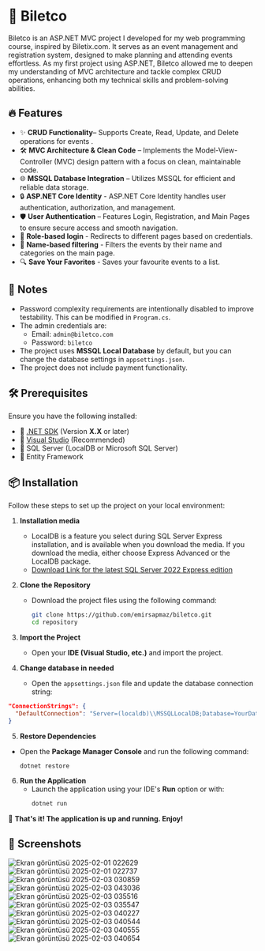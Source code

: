 # 🚀 Biletco
Biletco is an ASP.NET MVC project I developed for my web programming course, inspired by Biletix.com. It serves as an event management and registration system, designed to make planning and attending events effortless. As my first project using ASP.NET, Biletco allowed me to deepen my understanding of MVC architecture and tackle complex CRUD operations, enhancing both my technical skills and problem-solving abilities.

## 🔥 Features
- ✨ **CRUD Functionality**– Supports Create, Read, Update, and Delete operations for events .
- 🛠️ **MVC Architecture & Clean Code** – Implements the Model-View-Controller (MVC) design pattern with a focus on clean, maintainable code.
- 🌐 **MSSQL Database Integration** – Utilizes MSSQL for efficient and reliable data storage.
- 🔒 **ASP.NET Core Identity** - ASP.NET Core Identity handles user authentication, authorization, and management.
- 🛡️ **User Authentication** – Features Login, Registration, and Main Pages to ensure secure access and smooth navigation.
- 👻 **Role-based login** - Redirects to different pages based on credentials.
- 📢 **Name-based filtering** - Filters the events by their name and categories on the main page.
- 🔍 **Save Your Favorites** - Saves your favourite events to a list.

## 🚧 **Notes**
- Password complexity requirements are intentionally disabled to improve testability. This can be modified in `Program.cs`.
- The admin credentials are:  
  - Email: `admin@biletco.com`  
  - Password: `biletco`
- The project uses **MSSQL Local Database** by default, but you can change the database settings in `appsettings.json`.
- The project does not include payment functionality.

## 🛠️ Prerequisites  
Ensure you have the following installed:  
- 🔹 [.NET SDK](https://dotnet.microsoft.com/en-us/download) (Version **X.X** or later)  
- 🔹 [Visual Studio](https://visualstudio.microsoft.com/) (Recommended)  
- 🔹 SQL Server (LocalDB or Microsoft SQL Server)  
- 🔹 Entity Framework

## 📦 **Installation**  
Follow these steps to set up the project on your local environment:  

1. **Installation media**  
   - LocalDB is a feature you select during SQL Server Express installation, and is available when you download the media. If you download the media, either choose Express Advanced or the LocalDB package.
   - [Download Link for the latest SQL Server 2022 Express edition](https://go.microsoft.com/fwlink/?linkid=2215160)
     
2. **Clone the Repository**  
   - Download the project files using the following command:  
     ```bash
     git clone https://github.com/emirsapmaz/biletco.git
     cd repository
     ```
     
3. **Import the Project**  
   - Open your **IDE (Visual Studio, etc.)** and import the project.  

4. **Change database in needed**
   - Open the `appsettings.json` file and update the database connection string:  
  ```json
  "ConnectionStrings": {
    "DefaultConnection": "Server=(localdb)\\MSSQLLocalDB;Database=YourDatabase;Trusted_Connection=True;"
  }
  ```

5. **Restore Dependencies**
  - Open the **Package Manager Console** and run the following command:  
    ```sh
    dotnet restore
    ```
    
6. **Run the Application**  
   - Launch the application using your IDE's **Run** option or with:  
     ```bash
     dotnet run
     ```
     
🎉 **That's it! The application is up and running. Enjoy!**  

## 📸 Screenshots

![Ekran görüntüsü 2025-02-01 022629](https://github.com/user-attachments/assets/ffe6f748-1399-49fb-8cec-a93770946b9b)
![Ekran görüntüsü 2025-02-01 022737](https://github.com/user-attachments/assets/f1ae7dec-a7c8-4c6e-9cf3-8f5de5965f9e)
![Ekran görüntüsü 2025-02-03 030859](https://github.com/user-attachments/assets/337874ce-945d-48a4-a36f-d54e5a576ff7)
![Ekran görüntüsü 2025-02-03 043036](https://github.com/user-attachments/assets/676d6e22-a336-4058-b592-98b00aa21a1b)
![Ekran görüntüsü 2025-02-03 035516](https://github.com/user-attachments/assets/6748cd1e-3c0c-485b-aa9a-9e9229ec1a5d)
![Ekran görüntüsü 2025-02-03 035547](https://github.com/user-attachments/assets/500664bc-77b3-4baf-8372-66cee990a77d)
![Ekran görüntüsü 2025-02-03 040227](https://github.com/user-attachments/assets/888f42a6-056c-4218-83cc-cd1f26b3df1f)
![Ekran görüntüsü 2025-02-03 040544](https://github.com/user-attachments/assets/b63cf710-ffb0-4bf0-8f3c-fa5395be106e)
![Ekran görüntüsü 2025-02-03 040555](https://github.com/user-attachments/assets/53047760-4063-4cab-8aa7-00ae02404f98)
![Ekran görüntüsü 2025-02-03 040654](https://github.com/user-attachments/assets/484aaef3-1719-4c71-b13d-683d6395ef38)
